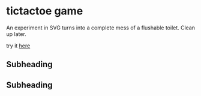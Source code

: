 # tictactoe game

An experiment in SVG turns into a complete mess of a flushable toilet. Clean up later. 

try it [here](https://aprilcanete.github.io/tictactoe/)

## Subheading



## Subheading
